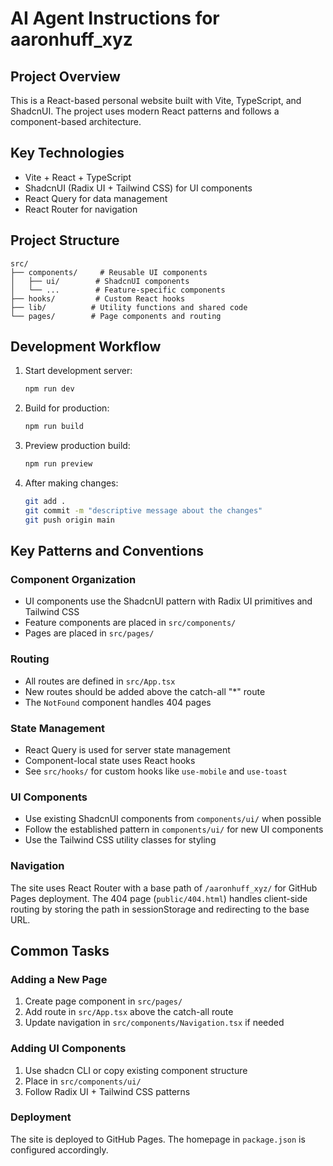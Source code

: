 # AI Agent Instructions for aaronhuff_xyz

## Project Overview
This is a React-based personal website built with Vite, TypeScript, and ShadcnUI. The project uses modern React patterns and follows a component-based architecture.

## Key Technologies
- Vite + React + TypeScript
- ShadcnUI (Radix UI + Tailwind CSS) for UI components
- React Query for data management
- React Router for navigation

## Project Structure
```
src/
├── components/     # Reusable UI components
│   ├── ui/        # ShadcnUI components
│   └── ...        # Feature-specific components
├── hooks/         # Custom React hooks
├── lib/          # Utility functions and shared code
└── pages/        # Page components and routing
```

## Development Workflow
1. Start development server:
   ```sh
   npm run dev
   ```
2. Build for production:
   ```sh
   npm run build
   ```
3. Preview production build:
   ```sh
   npm run preview
   ```
4. After making changes:
   ```sh
   git add .
   git commit -m "descriptive message about the changes"
   git push origin main
   ```

## Key Patterns and Conventions

### Component Organization
- UI components use the ShadcnUI pattern with Radix UI primitives and Tailwind CSS
- Feature components are placed in `src/components/`
- Pages are placed in `src/pages/`

### Routing
- All routes are defined in `src/App.tsx`
- New routes should be added above the catch-all "*" route
- The `NotFound` component handles 404 pages

### State Management
- React Query is used for server state management
- Component-local state uses React hooks
- See `src/hooks/` for custom hooks like `use-mobile` and `use-toast`

### UI Components
- Use existing ShadcnUI components from `components/ui/` when possible
- Follow the established pattern in `components/ui/` for new UI components
- Use the Tailwind CSS utility classes for styling

### Navigation
The site uses React Router with a base path of `/aaronhuff_xyz/` for GitHub Pages deployment. The 404 page (`public/404.html`) handles client-side routing by storing the path in sessionStorage and redirecting to the base URL.

## Common Tasks

### Adding a New Page
1. Create page component in `src/pages/`
2. Add route in `src/App.tsx` above the catch-all route
3. Update navigation in `src/components/Navigation.tsx` if needed

### Adding UI Components
1. Use shadcn CLI or copy existing component structure
2. Place in `src/components/ui/`
3. Follow Radix UI + Tailwind CSS patterns

### Deployment
The site is deployed to GitHub Pages. The homepage in `package.json` is configured accordingly.
